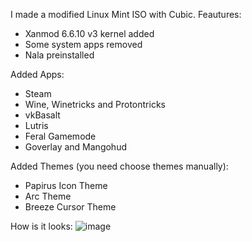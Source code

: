 I made a modified Linux Mint ISO with Cubic.
Feautures:
- Xanmod 6.6.10 v3 kernel added
- Some system apps removed
- Nala preinstalled

Added Apps:
- Steam
- Wine, Winetricks and Protontricks
- vkBasalt
- Lutris
- Feral Gamemode
- Goverlay and Mangohud

Added Themes (you need choose themes manually):
- Papirus Icon Theme
- Arc Theme
- Breeze Cursor Theme

How is it looks:
![image](https://github.com/Efeisot/mint-xfce-cubic-iso/assets/104940108/a30e9e7d-659a-47c2-a363-f88c88aad11e)
